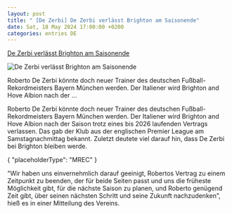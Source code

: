 ```yaml
---
layout: post
title: " [De Zerbi] De Zerbi verlässt Brighton am Saisonende"
date: Sat, 18 May 2024 17:00:00 +0200
categories: entries DE
---
```

[De Zerbi verlässt Brighton am Saisonende](https://www.sport1.de/news/internationaler-fussball/premier-league/2024/05/de-zerbi-verlasst-brighton-am-saisonende)

![De Zerbi verlässt Brighton am Saisonende](https://reshape.sport1.de/c/t/223d04ed-9ad6-4342-a680-cc18b3cdf6a6/1200x630)

Roberto De Zerbi könnte doch neuer Trainer des deutschen Fußball-Rekordmeisters Bayern München werden. Der Italiener wird Brighton and Hove Albion nach der ...

Roberto De Zerbi könnte doch neuer Trainer des deutschen Fußball-Rekordmeisters Bayern München werden. Der Italiener wird Brighton and Hove Albion nach der Saison trotz eines bis 2026 laufenden Vertrags verlassen. Das gab der Klub aus der englischen Premier League am Samstagnachmittag bekannt. Zuletzt deutete viel darauf hin, dass De Zerbi bei Brighton bleiben werde.

{ "placeholderType": "MREC" }

"Wir haben uns einvernehmlich darauf geeinigt, Robertos Vertrag zu einem Zeitpunkt zu beenden, der für beide Seiten passt und uns die früheste Möglichkeit gibt, für die nächste Saison zu planen, und Roberto genügend Zeit gibt, über seinen nächsten Schritt und seine Zukunft nachzudenken", hieß es in einer Mitteilung des Vereins.

